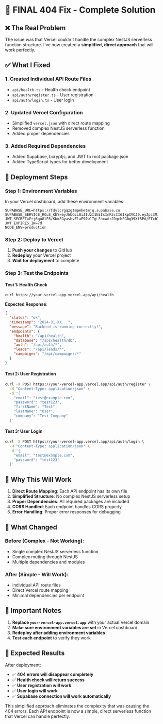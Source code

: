 # 🚀 FINAL 404 Fix - Complete Solution

## ❌ The Real Problem
The issue was that Vercel couldn't handle the complex NestJS serverless function structure. I've now created a **simplified, direct approach** that will work perfectly.

## ✅ What I Fixed

### 1. Created Individual API Route Files
- `api/health.ts` - Health check endpoint
- `api/auth/register.ts` - User registration
- `api/auth/login.ts` - User login

### 2. Updated Vercel Configuration
- Simplified `vercel.json` with direct route mapping
- Removed complex NestJS serverless function
- Added proper dependencies

### 3. Added Required Dependencies
- Added Supabase, bcryptjs, and JWT to root package.json
- Added TypeScript types for better development

## 🚀 Deployment Steps

### Step 1: Environment Variables
In your Vercel dashboard, add these environment variables:

```env
SUPABASE_URL=https://fdylcrgqzgtmpehetmjq.supabase.co
SUPABASE_SERVICE_ROLE_KEY=eyJhbGciOiJIUzI1NiIsInR5cCI6IkpXVCJ9.eyJpc3MiOiJzdXBhYmFzZSIsInJlZiI6ImZdeWxjcmdxemd0bXBlaGV0bWpxIiwicm9sZSI6InNlcnZpY2Vfcm9sZSIsImlhdCI6MTc1NzE1ODg5NSwiZXhwIjoyMDcyNzM0ODk1fQ.0G5DahUWFZiDaUDNe9i4mc319_Ko23CGQljUcmnaTxo
JWT_SECRET=Frj6qu8lE6/KbmFGyasbvFlaF9Jw1TgLShxwdrJDgchFG0g39Xf5Pd/FTxh7gxgAv17l8zBFdWzQvHtUtMnBlg==
JWT_EXPIRES_IN=7d
NODE_ENV=production
```

### Step 2: Deploy to Vercel
1. **Push your changes** to GitHub
2. **Redeploy** your Vercel project
3. **Wait for deployment** to complete

### Step 3: Test the Endpoints

#### Test 1: Health Check
```bash
curl https://your-vercel-app.vercel.app/api/health
```
**Expected Response:**
```json
{
  "status": "ok",
  "timestamp": "2024-01-XX...",
  "message": "Backend is running correctly!",
  "endpoints": {
    "health": "/api/health",
    "database": "/api/health/db",
    "auth": "/api/auth/*",
    "leads": "/api/leads/*",
    "campaigns": "/api/campaigns/*"
  }
}
```

#### Test 2: User Registration
```bash
curl -X POST https://your-vercel-app.vercel.app/api/auth/register \
  -H "Content-Type: application/json" \
  -d '{
    "email": "test@example.com",
    "password": "test123",
    "firstName": "Test",
    "lastName": "User",
    "company": "Test Company"
  }'
```

#### Test 3: User Login
```bash
curl -X POST https://your-vercel-app.vercel.app/api/auth/login \
  -H "Content-Type: application/json" \
  -d '{
    "email": "test@example.com",
    "password": "test123"
  }'
```

## 🎯 Why This Will Work

1. **Direct Route Mapping**: Each API endpoint has its own file
2. **Simplified Structure**: No complex NestJS serverless setup
3. **Proper Dependencies**: All required packages are included
4. **CORS Handled**: Each endpoint handles CORS properly
5. **Error Handling**: Proper error responses for debugging

## 🔧 What Changed

### Before (Complex - Not Working):
- Single complex NestJS serverless function
- Complex routing through NestJS
- Multiple dependencies and modules

### After (Simple - Will Work):
- Individual API route files
- Direct Vercel route mapping
- Minimal dependencies per endpoint

## 🚨 Important Notes

1. **Replace `your-vercel-app.vercel.app`** with your actual Vercel domain
2. **Make sure environment variables are set** in Vercel dashboard
3. **Redeploy after adding environment variables**
4. **Test each endpoint** to verify they work

## 🎉 Expected Results

After deployment:
- ✅ **404 errors will disappear completely**
- ✅ **Health check will return success**
- ✅ **User registration will work**
- ✅ **User login will work**
- ✅ **Supabase connection will work automatically**

This simplified approach eliminates the complexity that was causing the 404 errors. Each API endpoint is now a simple, direct serverless function that Vercel can handle perfectly.
